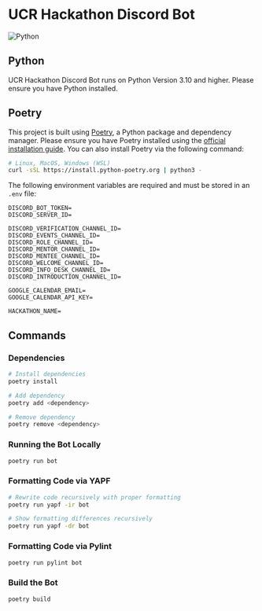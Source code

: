 # UCR Hackathon Discord Bot
![Python](https://img.shields.io/badge/python-3670A0?style=for-the-badge&logo=python&logoColor=ffdd54)

## Python
UCR Hackathon Discord Bot runs on Python Version 3.10 and higher. Please ensure you have Python installed. 

## Poetry 
This project is built using [Poetry](https://python-poetry.org), a Python package and dependency manager. Please ensure you have Poetry installed using the [official installation guide](https://python-poetry.org/docs/#installation). You can also install Poetry via the following command:
```bash
# Linux, MacOS, Windows (WSL)
curl -sSL https://install.python-poetry.org | python3 -
```

The following environment variables are required and must be stored in an `.env` file:
```env
DISCORD_BOT_TOKEN=
DISCORD_SERVER_ID=

DISCORD_VERIFICATION_CHANNEL_ID=
DISCORD_EVENTS_CHANNEL_ID=
DISCORD_ROLE_CHANNEL_ID=
DISCORD_MENTOR_CHANNEL_ID=
DISCORD_MENTEE_CHANNEL_ID=
DISCORD_WELCOME_CHANNEL_ID=
DISCORD_INFO_DESK_CHANNEL_ID=
DISCORD_INTRODUCTION_CHANNEL_ID=

GOOGLE_CALENDAR_EMAIL=
GOOGLE_CALENDAR_API_KEY=

HACKATHON_NAME=
```

## Commands

### Dependencies
```bash
# Install dependencies
poetry install

# Add dependency
poetry add <dependency>

# Remove dependency
poetry remove <dependency>
```

### Running the Bot Locally
```bash
poetry run bot
```

### Formatting Code via YAPF
```bash
# Rewrite code recursively with proper formatting
poetry run yapf -ir bot

# Show formatting differences recursively
poetry run yapf -dr bot
```

### Formatting Code via Pylint
```bash
poetry run pylint bot
```

### Build the Bot
```bash
poetry build
```
